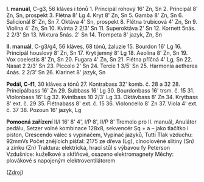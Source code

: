 **I. manuál**, C-g3, 56 kláves i tónů
1\. Principál rohový 16' Zn, Sn
2. Principál 8' Zn, Sn, prospekt
3. Flétna 8' Lg
4. Kryt 8' Zn, Sn
5. Gamba 8' Zn, Sn
6. Salicionál 8' Zn, Sn
7. Oktáva 4' Sn, prospekt
8. Flétna trubicová 4' Zn, Sn
9. Violina 4' Zn, Sn
10. Kvinta 2 2/3' Sn
11. Superoktáva 2' Sn
12. Kornett 5nás. 2 2/3' Sn
13. Mixtura 5nás. 2' Sn
14. Trompeta 8' jazyk, Zn, Sn

**II. manuál**, C-g3/g4, 56 kláves, 68 tónů, žaluzie
15. Bourdon 16' Lg
16. Principál houslový 8' Zn, Sn
17. Kryt jemný 8' Lg
18. Aeolina 8' Zn, Sn
19. Vox coelestis 8' Zn, Sn
20. Fugara 4' Zn, Sn
21. Flétna příčná 4' Lg, Sn
22. Nasat 2 2/3' Sn
23. Piccolo 2' Sn
24. Tercie 1 3/5' Sn
25. Harmonia aetherea 4nás. 2 2/3' Sn
26. Klarinet 8' jazyk, Sn

**Pedál, C-f1**, 30 kláves a tónů
27. Kontrabass 32' komb. č. 28 a 32
28. Principálbass 16' Zn
29. Subbass 16' Lg
30. Bourdonbass 16' trsm. č. 15
31. Violonbass 16' Lg
32. Kvintbass 10 2/3' Lg
33. Oktávbass 8' Zn
34. Krytbass 8' ext. č. 29
35. Flétnabass 8' ext. č. 15
36. Violoncello 8' Zn
37. Viola 4' ext. č. 37
38. Pozoun 16' jazyk, Lg

**Pomocná zařízení**
II/I 16' 8' 4', I/P 8', II/P 8'
Tremolo pro II. manuál, Anulátor pedálu, Setzer volné
kombinace 128x8, sekvencér Sq + a – jako tlačítko i piston,
Crescendo válec s vypínačem, Vypínač jazyků, Tutti
Tlak vzduchu: 92mmVs
Počet znějících píšťal: 2175 ze dřeva (Lg), cínoolověné
slitiny (Sn) a zinku (Zn)
Traktura: elektrická, hrací stůl s výbavou fy Peterson
Vzdušnice: kuželkové a skříňové, osazeno elektromagnety
Měchy: plovákové s napojeným elektroventilátorem

([Zdroj](https://www.hodolany-farnost.cz/wp-content/uploads/2020/10/Varhany_Hodolany_01.pdf))
